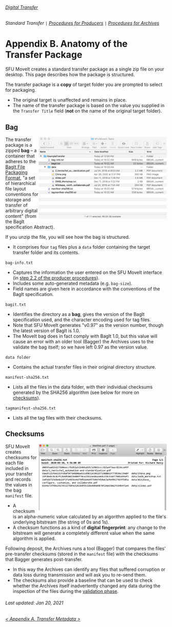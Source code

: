 ###### [Digital Transfer](../../README.md)
###### Standard Transfer `|` [Procedures for Producers](../standard-producers/00-introduction.md) `|` [Procedures for Archives](../standard-archives/00-introduction.md)

# Appendix B. Anatomy of the Transfer Package
SFU MoveIt creates a standard transfer package as a single zip file on your desktop. This page describes how the package is structured.

The transfer package is a **copy** of target folder you are prompted to select for packaging.
- The original target is unaffected and remains in place.
- The name of the transfer package is based on the value you supplied in the `Transfer Title` field (**not** on the name of the original target folder).

## Bag
<img align="right" width="400" src="../../screenshots/app-bag.png">

The transfer package is a zipped **bag** – a container that adheres to the [BagIt File Packaging Format](https://tools.ietf.org/html/rfc8493), "a set of hierarchical file layout conventions for storage and transfer of arbitrary digital content" (from the BagIt specification Abstract).

If you unzip the file, you will see how the bag is structured.
- It comprises four `tag` files plus a `data` folder containing the target transfer folder and its contents.

`bag-info.txt`
- Captures the information the user entered on the SFU MoveIt interface (in [step 2.2 of the producer procedures](../standard-producers/02-transferm.d#23-create-a-transfer-package-with-sfu-moveit)).
- Includes some auto-generated metadata (e.g. `bag-size`).
- Field names are given here in accordance with the conventions of the BagIt specification.

`bagit.txt`
- Identifies the directory as a **bag**, gives the version of the BagIt specification used, and the character encoding used for tag files.
- Note that SFU MoveIt generates "v0.97" as the version number, though the latest version of BagIt is 1.0.
- The MoveIt bag does in fact comply with BagIt 1.0, but this value will cause an error with an older tool (Bagger) the Archives uses to the validate the bag itself; so we have left 0.97 as the version value.

`data folder`
- Contains the actual transfer files in their original directory structure.

`manifest-sha256.txt`
- Lists all the files in the data folder, with their individual checksums generated by the SHA256 algorithm (see below for more on [checksums](#checksums)).

`tagmanifest-sha256.txt`
- Lists all the tag files with their checksums.

## Checksums
<img align="right" width="400" src="../../screenshots/app-checksums.png">

SFU MoveIt creates checksums for each file included in your transfer and records the values in the bag `manifest` file.
- A checksum is an alpha-numeric value calculated by an algorithm applied to the file's underlying bitstream (the string of 0s and 1s).
- A checksum functions as a kind of **digital fingerprint**: any change to the bitstream will generate a completely different value when the same algorithm is applied.

Following deposit, the Archives runs a tool (Bagger) that compares the files' pre-transfer checksums (stored in the `manifest` file) with the checksums that Bagger generates post-transfer.
-	In this way the Archives can identify any files that suffered corruption or data loss during transmission and will ask you to re-send them.
- The checksums also provide a baseline that can be used to check whether the Archives itself inadvertently changed any data during the inspection of the files during the [validation phase](../standard-archives/03-validation.md).

###### Last updated: Jan 20, 2021
###### [< Appendix A. Transfer Metadata >](a-transfer-Metadata.md)

